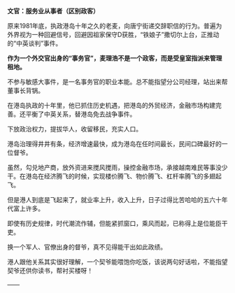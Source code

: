 **文官：服务业从事者（区别政客）**

原来1981年底，执政港岛十年之久的老麦，向唐宁街递交辞职信的行为。普遍为外界视为一种回避信号，回避因祖家保守D获胜，“铁娘子”撒切尔上台，正推动的“中英谈判”事件。

**作为一个外交官出身的“事务官”，麦理浩不是一个政客，而是受皇室指派来管理租地。**

不参与敏感大事件，是一名事务官的职业本能。总不能指望分公司经理，站出来帮董事长背锅。

在港岛执政的十年里，他已抓住历史机遇，把港岛的外贸经济，金融市场构建完善。还平衡了中英关系，替港岛免去战争事件。

下放政治权力，提拔华人，收留移民，充实人口。

港岛治理得井井有条，经济增速最快，成为港岛在任时间最长，民间口碑最好的一位督爷。

虽然，勾兑地产商，放外资进来搅风搅雨，操控金融市场，承接越南难民等事没少干。在港岛在经济腾飞的时候，实现楼价腾飞、物价腾飞、杠杆率腾飞的多翅起飞。

但是港人到底是飞起来了，就业率上升，收入上升，日子过得比苦哈哈的五六十年代富上许多。

即使有历史规律，时代潮流作辅，但能紧抓窗口，乘风而起，已称得上是位能臣干吏。

换一个军人、官僚出身的督爷，真不见得能干出如此政绩。

港人跟他关系其实很好理解，一个契爷能喂饱你吃饭，该说两句好话啦，不能指望契爷还供你读书，帮衬买楼呀！

——

